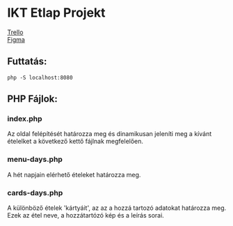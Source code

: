 # IKT Etlap Projekt
[Trello](https://trello.com/b/OK3465So/ikt-etlap)\
[Figma](https://www.figma.com/file/npwXQoPwjioLEQvZrfqbXX/Web-Project-0)

## Futtatás:
`php -S localhost:8080`

## PHP Fájlok:

### index.php
Az oldal felépítését határozza meg és dinamikusan jeleníti meg a kívánt ételelket a következő kettő fájlnak megfelelően.

### menu-days.php
A hét napjain elérhető ételeket határozza meg.

### cards-days.php
A különböző ételek 'kártyáit', az az a hozzá tartozó adatokat határozza meg.\
Ezek az étel neve, a hozzátartózó kép és a leírás sorai.
